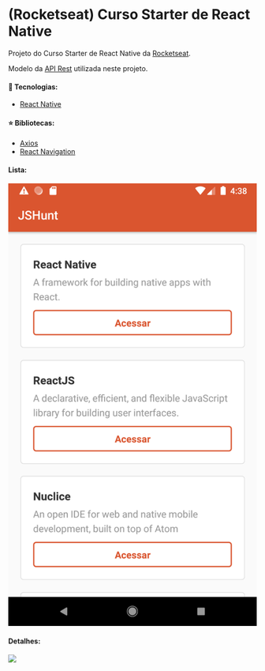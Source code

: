 # (Rocketseat) Curso Starter de React Native

Projeto do Curso Starter de React Native da [Rocketseat](https://rocketseat.com.br/ "Rocketseat").

Modelo da [API Rest](https://github.com/julionery/rocketseat-starter-nodejs "API NodeJS") utilizada neste projeto.

#### :rocket: Tecnologias:
- [React Native](https://reactnative.dev/ "React Native")

#### :star: Bibliotecas:
- [Axios](https://github.com/axios/axios "Axios")
- [React Navigation](https://reactnavigation.org/ "React Navigation")

#### Lista:
![](https://raw.githubusercontent.com/julionery/rocketseat-starter-react-native/master/imgs/list.png?raw=true)

#### Detalhes:
![](https://raw.githubusercontent.com/julionery/rocketseat-starter-react-native/master/imgs/detalhes.PNG?raw=true)
